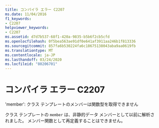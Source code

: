 ```yaml
---
title: コンパイラ エラー C2207
ms.date: 11/04/2016
f1_keywords:
- C2207
helpviewer_keywords:
- C2207
ms.assetid: d7d7b537-68f1-420a-9835-b5b6f2cb5cfd
ms.openlocfilehash: 0f5bea563ae91df0e641af3911aa246b1f813336
ms.sourcegitcommit: 857fa6b530224fa6c18675138043aba9aa0619fb
ms.translationtype: MT
ms.contentlocale: ja-JP
ms.lasthandoff: 03/24/2020
ms.locfileid: "80206701"
---
```

# <a name="compiler-error-c2207"></a>コンパイラ エラー C2207

'member': クラス テンプレートのメンバーは関数型を取得できません

クラス テンプレートの `member` は、非静的データ メンバーとして以前に解析されました。 メンバー関数として再定義することはできません。
